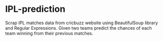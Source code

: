 # IPL-prediction
Scrap IPL matches data from cricbuzz website using BeautifulSoup library and Regular Expressions.
Given two teams predict the chances of each team winning from their previous matches.
